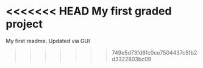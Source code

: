 <<<<<<< HEAD
My first graded project
=======
My first readme. 
Updated via GUI
>>>>>>> 749e5d73fd6fc0ce7504437c5fb2d3322803bc09
